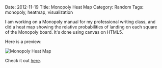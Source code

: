 Date: 2012-11-19
Title: Monopoly Heat Map
Category: Random
Tags: monopoly, heatmap, visualization

I am working on a Monopoly manual for my professional writing class, and did a
heat map showing the relative probabilities of landing on each square of the
Monopoly board. It's done using canvas on HTML5.

Here is a preview:

  ![Monopoly Heat Map][heatmap]

Check it out [here][github].

  [github]: https://jimjh.com/monopoly-heatmap/
  [heatmap]: |static|/images/2012/11/heatmap.png 'Monopoly Heat Map'
